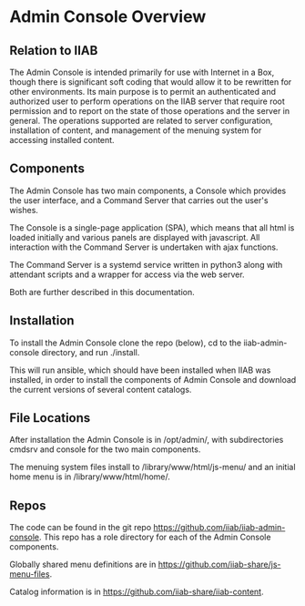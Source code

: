 # Admin Console Overview

## Relation to IIAB

The Admin Console is intended primarily for use with Internet in a Box, though there is significant soft coding that would allow it to be rewritten for other environments. Its main purpose is to permit an authenticated and authorized user to perform operations on the IIAB server that require root permission and to report on the state of those operations and the server in general. The operations supported are related to server configuration, installation of content, and management of the menuing system for accessing installed content.

## Components

The Admin Console has two main components, a Console which provides the user interface, and a Command Server that carries out the user's wishes.

The Console is a single-page application (SPA), which means that all html is loaded initially and various panels are displayed with javascript. All interaction with the Command Server is undertaken with ajax functions.

The Command Server is a systemd service written in python3 along with attendant scripts and a wrapper for access via the web server.

Both are further described in this documentation.

## Installation

To install the Admin Console clone the repo (below), cd to the iiab-admin-console directory, and run ./install.

This will run ansible, which should have been installed when IIAB was installed, in order to install the components of Admin Console and download the current versions of several content catalogs.

## File Locations

After installation the Admin Console is in /opt/admin/, with subdirectories cmdsrv and console for the two main components.

The menuing system files install to /library/www/html/js-menu/ and an initial home menu is in /library/www/html/home/.

## Repos

The code can be found in the git repo https://github.com/iiab/iiab-admin-console. This repo has a role directory for each of the Admin Console components.

Globally shared menu definitions are in https://github.com/iiab-share/js-menu-files.

Catalog information is in https://github.com/iiab-share/iiab-content.
